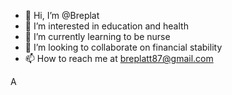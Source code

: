- 👋 Hi, I’m @Breplat
- 👀 I’m interested in education and health
- 🌱 I’m currently learning to be nurse
- 💞️ I’m looking to collaborate on financial stability 
- 📫 How to reach me at breplatt87@gmail.com 

<!---
Breplat/Breplat is a ✨ special ✨ repository because its `README.md` (this file) appears on your GitHub profile.
You can click the Preview link to take a look at your changes.
--->
A 
